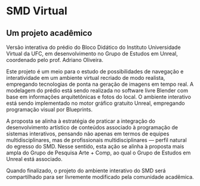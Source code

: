 # SMD Virtual

## Um projeto acadêmico

Versão interativa do prédio do Bloco Didático do Instituto Universidade Virtual da UFC, em desenvolvimento no Grupo de Estudos em Unreal, coordenado pelo prof. Adriano Oliveira.

Este projeto é um meio para o estudo de possibilidades de navegação e interatividade em um ambiente virtual recriado de modo realista, empregando tecnologias de ponta na geração de imagens em tempo real. A modelagem do prédio está sendo realizada no software livre Blender com base em informações arquitetônicas e fotos do local. O ambiente interativo está sendo implementado no motor gráfico gratuito Unreal, empregando programação visual por Blueprints.

A proposta se alinha à estratégia de praticar a integração do desenvolvimento artístico de conteúdos associado à programação de sistemas interativos, pensando não apenas em termos de equipes multidisciplinares, mas de profissionais multidisciplinares — perfil natural do egresso do SMD. Nesse sentido, esta ação se alinha à proposta mais ampla do Grupo de Pesquisa Arte + Comp, ao qual o Grupo de Estudos em Unreal está associado.

Quando finalizado, o projeto do ambiente interativo do SMD será compartilhado para ser livremente modificado pela comunidade acadêmica.

